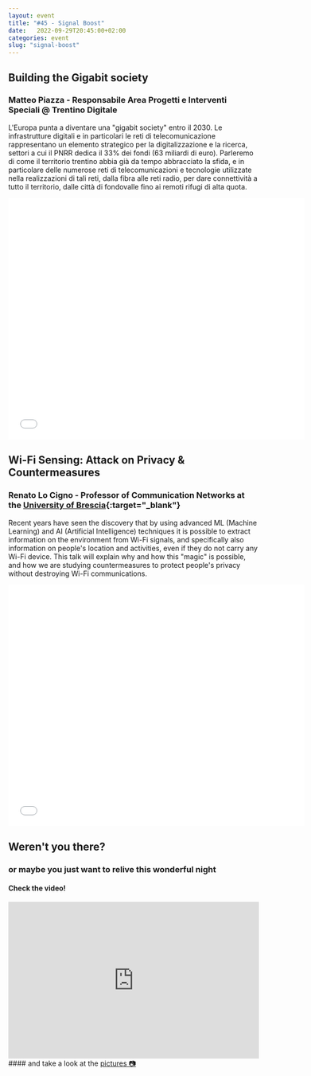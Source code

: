 ```yaml
---
layout: event
title: "#45 - Signal Boost"
date:   2022-09-29T20:45:00+02:00
categories: event
slug: "signal-boost"
---
```


## Building the Gigabit society

### Matteo Piazza - Responsabile Area Progetti e Interventi Speciali @ Trentino Digitale

L'Europa punta a diventare una "gigabit society" entro il 2030. Le infrastrutture digitali e in particolari le reti di telecomunicazione rappresentano un elemento strategico per la digitalizzazione e la ricerca, settori a cui il PNRR dedica il 33% dei fondi (63 miliardi di euro). Parleremo di come il territorio trentino abbia già da tempo abbracciato la sfida, e in particolare delle numerose reti di telecomunicazioni e tecnologie utilizzate nella realizzazioni di tali reti, dalla fibra alle reti radio, per dare connettività a tutto il territorio, dalle città di fondovalle fino ai remoti rifugi di alta quota.

<iframe src="//www.slideshare.net/slideshow/embed_code/key/1CUB7BGgDC35k7" width="595" height="485" frameborder="0" marginwidth="0" marginheight="0" scrolling="no" allowfullscreen> </iframe>


## Wi-Fi Sensing: Attack on Privacy & Countermeasures

### Renato Lo Cigno - Professor of Communication Networks at the [University of Brescia](//www.unibs.it){:target="_blank"}

Recent years have seen the discovery that by using advanced ML (Machine Learning) and AI (Artificial Intelligence) techniques it is possible to extract information on the environment from Wi-Fi signals, and specifically also information on people's location and activities, even if they do not carry any Wi-Fi device. This talk will explain why and how this "magic" is possible, and how we are studying countermeasures to protect people's privacy without destroying Wi-Fi communications.

<iframe src="//www.slideshare.net/slideshow/embed_code/key/fzenKwy1OzPrz9" width="595" height="485" frameborder="0" marginwidth="0" marginheight="0" scrolling="no" allowfullscreen> </iframe>

## Weren't you there?

### or maybe you just want to relive this wonderful night

<section class="fb-links">

#### Check the video!

<iframe width="100%" height="315" src="https://www.youtube.com/embed/6BQGClCMlcc" frameborder="0" allow="accelerometer; autoplay; clipboard-write; encrypted-media; gyroscope; picture-in-picture" allowfullscreen></iframe>
#### and take a look at the <a id="fb_photo_album" class="btn-facebook" target="_blank" href="//bit.ly/ST-45p">pictures &#128247;</a>


</section>
